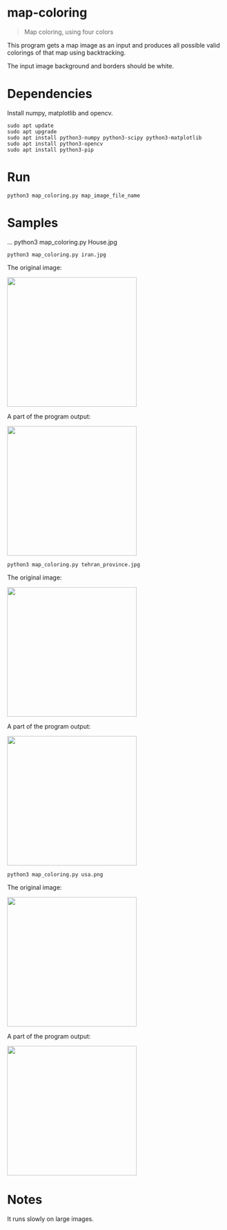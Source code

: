 # map-coloring
> Map coloring, using four colors

This program gets a map image as an input and produces all possible valid colorings of that map using backtracking.

The input image background and borders should be white.

# Dependencies
Install numpy, matplotlib and opencv.
```
sudo apt update
sudo apt upgrade
sudo apt install python3-numpy python3-scipy python3-matplotlib
sudo apt install python3-opencv
sudo apt install python3-pip
```

# Run
```
python3 map_coloring.py map_image_file_name
```

# Samples
...
python3 map_coloring.py House.jpg
```
python3 map_coloring.py iran.jpg
```
The original image:

<img src="https://user-images.githubusercontent.com/7780269/51145922-88122000-186a-11e9-9577-b4b33f767731.jpg" width="300">

A part of the program output:

<img src="https://user-images.githubusercontent.com/7780269/51145956-9eb87700-186a-11e9-9eaf-fce66e7b5b6b.gif" width="300">

```
python3 map_coloring.py tehran_province.jpg
```
The original image:

<img src="https://user-images.githubusercontent.com/7780269/51145925-88122000-186a-11e9-81a5-c3c633496866.jpg" width="300">

A part of the program output:

<img src="https://user-images.githubusercontent.com/7780269/51145952-9e1fe080-186a-11e9-8968-09861c3a7008.gif" width="300">

```
python3 map_coloring.py usa.png
```
The original image:

<img src="https://user-images.githubusercontent.com/7780269/51146422-028f6f80-186c-11e9-941c-c77f332c81b4.png" width="300">

A part of the program output:

<img src="https://user-images.githubusercontent.com/7780269/51145955-9e1fe080-186a-11e9-9cf2-96fc1a9198f7.gif" width="300">

# Notes
It runs slowly on large images.

